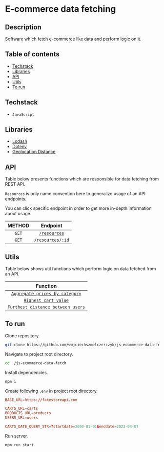 # E-commerce data fetching

## Description

Software which fetch e-commerce like data and perform logic on it.

## Table of contents

- [Techstack](#techstack)
- [Libraries](#libraries)
- [API](#api)
- [Utils](#utils)
- [To run](#to-run)

## Techstack

- `JavaScript`

## Libraries

- [Lodash](https://www.npmjs.com/package/lodash)
- [Dotenv](https://www.npmjs.com/package/dotenv)
- [Geolocation Distance](https://www.npmjs.com/package/geolocation-distance-between)

## API

Table below presents functions which are responsible for data fetching from REST API.

`Resources` is only name convention here to generalize usage of an API endpoints.

You can click specific endpoint in order to get more in-depth information about usage.

| METHOD |               Endpoint                |
| :----: | :-----------------------------------: |
| `GET`  |   [`/resources`](./docs/api/all.md)   |
| `GET`  | [`/resources/:id`](./docs/api/one.md) |

## Utils

Table below shows util functions which perform logic on data fetched from an API.

|                                   Function                                   |
| :--------------------------------------------------------------------------: |
|      [`Aggregate prices by category`](./docs/utils/aggregate-prices.md)      |
|           [`Highest cart value`](./docs/utils/highest-cart-val.md)           |
| [`Furthest distance between users`](./docs/utils/furthest-users-distance.md) |

## To run

Clone repository.

```sh
git clone https://github.com/wojciechszmelczerczyk/js-ecommerce-data-fetch.git
```

Navigate to project root directory.

```sh
cd ./js-ecommerce-data-fetch
```

Install dependencies.

```sh
npm i
```

Create following `.env` in project root directory.

```conf
BASE_URL=https://fakestoreapi.com

CARTS_URL=carts
PRODUCTS_URL=products
USERS_URL=users

CARTS_DATE_QUERY_STR=?startdate=2000-01-01&enddate=2023-04-07
```

Run server.

```sh
npm run start
```
